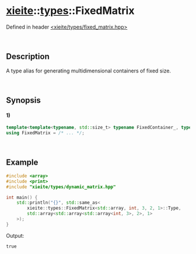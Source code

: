 # [xieite](../../xieite.md)\:\:[types](../../types.md)\:\:FixedMatrix
Defined in header [<xieite/types/fixed_matrix.hpp>](../../../include/xieite/types/fixed_matrix.hpp)

&nbsp;

## Description
A type alias for generating multidimensional containers of fixed size.

&nbsp;

## Synopsis
#### 1)
```cpp
template<template<typename, std::size_t> typename FixedContainer_, typename Value_, std::size_t... sizes_>
using FixedMatrix = /* ... */;
```

&nbsp;

## Example
```cpp
#include <array>
#include <print>
#include "xieite/types/dynamic_matrix.hpp"

int main() {
    std::println("{}", std::same_as<
        xieite::types::FixedMatrix<std::array, int, 3, 2, 1>::Type,
        std::array<std::array<std::array<int, 3>, 2>, 1>
    >);
}
```
Output:
```
true
```
